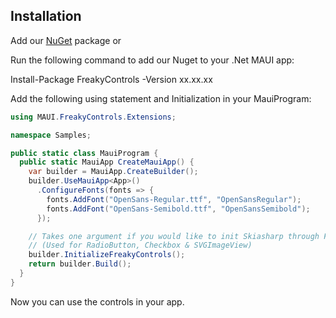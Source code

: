 ## Installation

Add our [NuGet](https://www.nuget.org/packages/FreakyControls) package or

Run the following command to add our Nuget to your .Net MAUI app:

Install-Package FreakyControls -Version xx.xx.xx

Add the following using statement and Initialization in your MauiProgram:

```c#
using MAUI.FreakyControls.Extensions;

namespace Samples;

public static class MauiProgram {
  public static MauiApp CreateMauiApp() {
    var builder = MauiApp.CreateBuilder();
    builder.UseMauiApp<App>()
      .ConfigureFonts(fonts => {
        fonts.AddFont("OpenSans-Regular.ttf", "OpenSansRegular");
        fonts.AddFont("OpenSans-Semibold.ttf", "OpenSansSemibold");
      });

    // Takes one argument if you would like to init Skiasharp through FreakyControls or not.
    // (Used for RadioButton, Checkbox & SVGImageView)
    builder.InitializeFreakyControls();
    return builder.Build();
  }
}
```

Now you can use the controls in your app.
